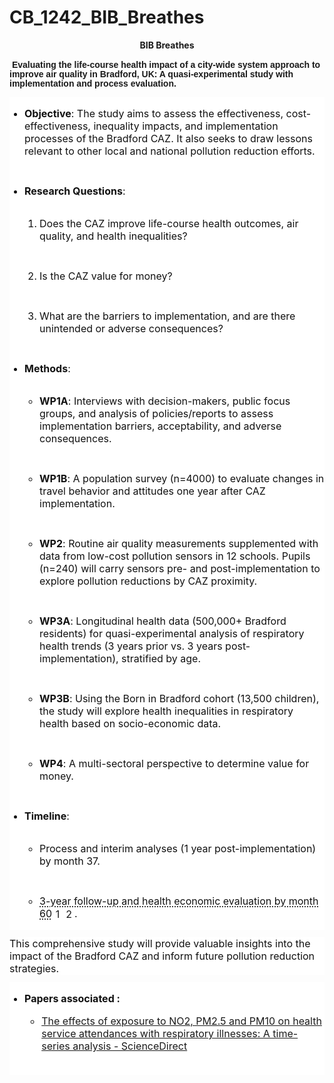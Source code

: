 # CB_1242_BIB_Breathes

<p style="text-align:center;"><strong>BIB Breathes</strong></p>
<p>&nbsp;<span style="font-family:&quot;Calibri&quot;,sans-serif;"><span style="line-height:107%;"><strong>Evaluating the life-course health impact of a city-wide system approach to improve air quality in Bradford, UK: A quasi-experimental study with implementation and process evaluation.&nbsp;</strong></span></span></p>
<ul style="-webkit-text-stroke-width:0px;background-color:rgb(255, 255, 255);color:rgb(17, 17, 17);display:flex;flex-direction:column;font-family:-apple-system, Roboto, SegoeUI, &quot;Segoe UI&quot;, &quot;Helvetica Neue&quot;, Helvetica, &quot;Microsoft YaHei&quot;, &quot;Meiryo UI&quot;, Meiryo, &quot;Arial Unicode MS&quot;, sans-serif;font-size:16px;font-style:normal;font-variant-caps:normal;font-variant-ligatures:normal;font-weight:400;gap:12px;letter-spacing:normal;margin-bottom:0px;margin-right:0px;margin-top:12px;orphans:2;padding-inline-start:24px;text-align:start;text-decoration-color:initial;text-decoration-style:initial;text-decoration-thickness:initial;text-indent:0px;text-transform:none;white-space:normal;widows:2;word-spacing:0px;">
    <li>
        <p style="margin-left:0px;"><strong>Objective</strong>: The study aims to assess the effectiveness, cost-effectiveness, inequality impacts, and implementation processes of the Bradford CAZ. It also seeks to draw lessons relevant to other local and national pollution reduction efforts.</p>
    </li>
    <li>
        <p style="margin-left:0px;"><strong>Research Questions</strong>:</p>
        <ol style="display:flex;flex-direction:column;gap:12px;margin-bottom:0px;margin-right:0px;margin-top:12px;padding-inline-start:24px;">
            <li>
                <p style="margin-left:0px;">Does the CAZ improve life-course health outcomes, air quality, and health inequalities?</p>
            </li>
            <li>
                <p style="margin-left:0px;">Is the CAZ value for money?</p>
            </li>
            <li>
                <p style="margin-left:0px;">What are the barriers to implementation, and are there unintended or adverse consequences?</p>
            </li>
        </ol>
    </li>
    <li>
        <p style="margin-left:0px;"><strong>Methods</strong>:</p>
        <ul style="display:flex;flex-direction:column;gap:12px;margin-bottom:0px;margin-right:0px;margin-top:12px;padding-inline-start:24px;">
            <li>
                <p style="margin-left:0px;"><strong>WP1A</strong>: Interviews with decision-makers, public focus groups, and analysis of policies/reports to assess implementation barriers, acceptability, and adverse consequences.</p>
            </li>
            <li>
                <p style="margin-left:0px;"><strong>WP1B</strong>: A population survey (n=4000) to evaluate changes in travel behavior and attitudes one year after CAZ implementation.</p>
            </li>
            <li>
                <p style="margin-left:0px;"><strong>WP2</strong>: Routine air quality measurements supplemented with data from low-cost pollution sensors in 12 schools. Pupils (n=240) will carry sensors pre- and post-implementation to explore pollution reductions by CAZ proximity.</p>
            </li>
            <li>
                <p style="margin-left:0px;"><strong>WP3A</strong>: Longitudinal health data (500,000+ Bradford residents) for quasi-experimental analysis of respiratory health trends (3 years prior vs. 3 years post-implementation), stratified by age.</p>
            </li>
            <li>
                <p style="margin-left:0px;"><strong>WP3B</strong>: Using the Born in Bradford cohort (13,500 children), the study will explore health inequalities in respiratory health based on socio-economic data.</p>
            </li>
            <li>
                <p style="margin-left:0px;"><strong>WP4</strong>: A multi-sectoral perspective to determine value for money.</p>
            </li>
        </ul>
    </li>
    <li>
        <p style="margin-left:0px;"><strong>Timeline</strong>:</p>
        <ul style="display:flex;flex-direction:column;gap:12px;margin-bottom:0px;margin-right:0px;margin-top:12px;padding-inline-start:24px;">
            <li>
                <p style="margin-left:0px;">Process and interim analyses (1 year post-implementation) by month 37.</p>
            </li>
            <li>
                <p style="margin-left:0px;"><a class="tooltip-target" style="border-bottom:2px solid transparent;color:inherit;position:relative;text-decoration-color:var(--cib-color-foreground-neutral-tertiary);text-decoration-line:underline;text-decoration-style:dotted;text-underline-offset:3px;" target="_blank" rel="noopener noreferrer" href="https://www.fundingawards.nihr.ac.uk/award/NIHR128833" data-citationid="d79bed70-3cc2-a9c5-34b1-579e07dbcc5e-33-group" h="ID=SERP,5026.1">3-year follow-up and health economic evaluation by month 60</a><a class="ac-anchor sup-target" style="position:relative;" target="_blank" rel="noopener noreferrer" href="https://www.fundingawards.nihr.ac.uk/award/NIHR128833" data-citationid="d79bed70-3cc2-a9c5-34b1-579e07dbcc5e-31" aria-label="1: " h="ID=SERP,5026.1"><sup class="citation-sup" style="align-items:center;background-color:transparent;border-radius:var(--cib-border-radius-medium);border:1px solid var(--cib-color-stroke-neutral-secondary);color:var(--cib-color-foreground-accent-primary);display:inline-flex;font-size:var(--cib-type-caption2-strong-font-size);font-variation-settings:var(--cib-type-caption2-strong-font-variation-settings);font-weight:var(--cib-type-caption2-strong-font-weight);height:14px;justify-content:center;line-height:var(--cib-type-caption2-strong-line-height);margin:0px 2px;min-width:14px;outline:transparent solid 1px;position:relative;text-decoration-color:transparent;top:4px;vertical-align:top;">1</sup></a><a class="ac-anchor sup-target" style="position:relative;" target="_blank" rel="noopener noreferrer" href="https://ehjournal.biomedcentral.com/articles/10.1186/s12940-022-00942-z" data-citationid="d79bed70-3cc2-a9c5-34b1-579e07dbcc5e-33" aria-label="2: " h="ID=SERP,5026.1"><sup class="citation-sup" style="align-items:center;background-color:transparent;border-radius:var(--cib-border-radius-medium);border:1px solid var(--cib-color-stroke-neutral-secondary);color:var(--cib-color-foreground-accent-primary);display:inline-flex;font-size:var(--cib-type-caption2-strong-font-size);font-variation-settings:var(--cib-type-caption2-strong-font-variation-settings);font-weight:var(--cib-type-caption2-strong-font-weight);height:14px;justify-content:center;line-height:var(--cib-type-caption2-strong-line-height);margin:0px 2px;min-width:14px;outline:transparent solid 1px;position:relative;text-decoration-color:transparent;top:4px;vertical-align:top;">2</sup></a>.</p>
            </li>
        </ul>
    </li>
</ul>
<p style="-webkit-text-stroke-width:0px;background-color:rgb(255, 255, 255);color:rgb(17, 17, 17);font-family:-apple-system, Roboto, SegoeUI, &quot;Segoe UI&quot;, &quot;Helvetica Neue&quot;, Helvetica, &quot;Microsoft YaHei&quot;, &quot;Meiryo UI&quot;, Meiryo, &quot;Arial Unicode MS&quot;, sans-serif;font-size:16px;font-style:normal;font-variant-caps:normal;font-variant-ligatures:normal;font-variation-settings:var(--cib-type-body2-font-variation-settings);font-weight:400;letter-spacing:normal;line-height:var(--cib-type-body2-line-height);margin:12px 0px 0px;orphans:2;padding:0px;text-align:start;text-decoration-color:initial;text-decoration-style:initial;text-decoration-thickness:initial;text-indent:0px;text-transform:none;white-space:normal;widows:2;word-break:break-word;word-spacing:0px;">This comprehensive study will provide valuable insights into the impact of the Bradford CAZ and inform future pollution reduction strategies.</p>

 <ul style="-webkit-text-stroke-width:0px;background-color:rgb(255, 255, 255);color:rgb(17, 17, 17);display:flex;flex-direction:column;font-family:-apple-system, Roboto, SegoeUI, &quot;Segoe UI&quot;, &quot;Helvetica Neue&quot;, Helvetica, &quot;Microsoft YaHei&quot;, &quot;Meiryo UI&quot;, Meiryo, &quot;Arial Unicode MS&quot;, sans-serif;font-size:16px;font-style:normal;font-variant-caps:normal;font-variant-ligatures:normal;font-weight:400;gap:12px;letter-spacing:normal;margin-bottom:0px;margin-right:0px;margin-top:12px;orphans:2;padding-inline-start:24px;text-align:start;text-decoration-color:initial;text-decoration-style:initial;text-decoration-thickness:initial;text-indent:0px;text-transform:none;white-space:normal;widows:2;word-spacing:0px;">
    <li>
        <p style="margin-left:0px;"><strong>Papers associated :</strong></p>
        <ul>
            <li>
                <p style="margin-left:0px;"><a target="_blank" rel="noopener noreferrer" href="https://www.sciencedirect.com/science/article/pii/S0269749123011259">The effects of exposure to NO2, PM2.5 and PM10 on health service attendances with respiratory illnesses: A time-series analysis - ScienceDirect</a></p>
                <p style="-webkit-text-stroke-width:0px;background-color:rgb(255, 255, 255);color:rgb(17, 17, 17);font-family:-apple-system, Roboto, SegoeUI, &quot;Segoe UI&quot;, &quot;Helvetica Neue&quot;, Helvetica, &quot;Microsoft YaHei&quot;, &quot;Meiryo UI&quot;, Meiryo, &quot;Arial Unicode MS&quot;, sans-serif;font-size:16px;font-style:normal;font-variant-caps:normal;font-variant-ligatures:normal;font-variation-settings:var(--cib-type-body2-font-variation-settings);font-weight:400;letter-spacing:normal;line-height:var(--cib-type-body2-line-height);margin:12px 0px 0px;orphans:2;padding:0px;text-align:start;text-decoration-color:initial;text-decoration-style:initial;text-decoration-thickness:initial;text-indent:0px;text-transform:none;white-space:normal;widows:2;word-break:break-word;word-spacing:0px;">&nbsp;</p>
            </li>
        </ul>
    </li>
</ul>
<p>&nbsp;</p>
<p>&nbsp;</p>
<p>&nbsp;</p>
